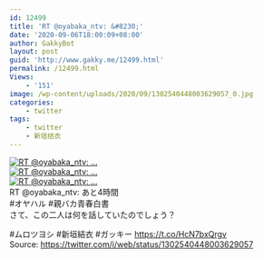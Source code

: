 ```yaml
---
id: 12499
title: 'RT @oyabaka_ntv: &#8230;'
date: '2020-09-06T18:00:09+08:00'
author: GakkyBot
layout: post
guid: 'http://www.gakky.me/12499.html'
permalink: /12499.html
Views:
    - '151'
image: /wp-content/uploads/2020/09/1302540448003629057_0.jpg
categories:
    - twitter
tags:
    - twitter
    - 新垣结衣
---
```


[![RT @oyabaka_ntv: ...](http://www.yui-aragaki.org/wp-content/uploads/2020/09/1302540448003629057_0.jpg)](http://www.yui-aragaki.org/wp-content/uploads/2020/09/1302540448003629057_0.jpg)  
[![RT @oyabaka_ntv: ...](http://www.yui-aragaki.org/wp-content/uploads/2020/09/1302540448003629057_1.jpg)](http://www.yui-aragaki.org/wp-content/uploads/2020/09/1302540448003629057_1.jpg)  
[![RT @oyabaka_ntv: ...](http://www.yui-aragaki.org/wp-content/uploads/2020/09/1302540448003629057_2.jpg)](http://www.yui-aragaki.org/wp-content/uploads/2020/09/1302540448003629057_2.jpg)  
RT @oyabaka\_ntv: あと4時間  
\#オヤハル #親バカ青春白書  
さて、この二人は何を話していたのでしょう？

\#ムロツヨシ #新垣結衣 #ガッキー https://t.co/HcN7bxQrgv  
Source: <https://twitter.com/i/web/status/1302540448003629057>